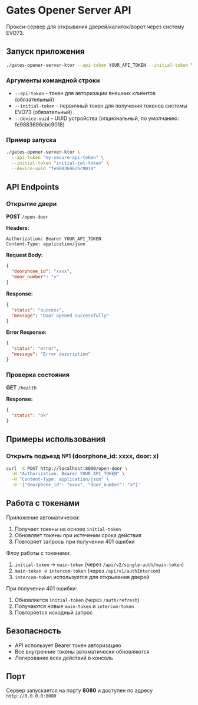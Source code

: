 # Gates Opener Server API

Прокси-сервер для открывания дверей/калиток/ворот через систему EVO73.

## Запуск приложения

```bash
./gates-opener-server-ktor --api-token YOUR_API_TOKEN --initial-token YOUR_INITIAL_TOKEN
```

### Аргументы командной строки

- `--api-token` - токен для авторизации внешних клиентов (обязательный)
- `--initial-token` - первичный токен для получения токенов системы EVO73 (обязательный) 
- `--device-uuid` - UUID устройства (опциональный, по умолчанию: fe9883696cbc9018)

### Пример запуска

```bash
./gates-opener-server-ktor \
  --api-token "my-secure-api-token" \
  --initial-token "initial-jwt-token" \
  --device-uuid "fe9883696cbc9018"
```

## API Endpoints

### Открытие двери

**POST** `/open-door`

**Headers:**
```
Authorization: Bearer YOUR_API_TOKEN
Content-Type: application/json
```

**Request Body:**
```json
{
  "doorphone_id": "xxxx",
  "door_number": "x"
}
```

**Response:**
```json
{
  "status": "success",
  "message": "Door opened successfully"
}
```

**Error Response:**
```json
{
  "status": "error", 
  "message": "Error description"
}
```

### Проверка состояния

**GET** `/health`

**Response:**
```json
{
  "status": "ok"
}
```

## Примеры использования

### Открыть подъезд №1 (doorphone_id: xxxx, door: x)

```bash
curl -X POST http://localhost:8080/open-door \
  -H "Authorization: Bearer YOUR_API_TOKEN" \
  -H "Content-Type: application/json" \
  -d '{"doorphone_id": "xxxx", "door_number": "x"}'
```

## Работа с токенами

Приложение автоматически:
1. Получает токены на основе `initial-token`
2. Обновляет токены при истечении срока действия
3. Повторяет запросы при получении 401 ошибки

Флоу работы с токенами:
1. `initial-token` → `main-token` (через `/api/v2/single-auth/main-token`)
2. `main-token` → `intercom-token` (через `/api/v1/authIntercom`)
3. `intercom-token` используется для открывания дверей

При получении 401 ошибки:
1. Обновляется `initial-token` (через `/auth/refresh`)
2. Получаются новые `main-token` и `intercom-token`
3. Повторяется исходный запрос

## Безопасность

- API использует Bearer токен авторизацию
- Все внутренние токены автоматически обновляются
- Логирование всех действий в консоль

## Порт

Сервер запускается на порту **8080** и доступен по адресу `http://0.0.0.0:8080`
